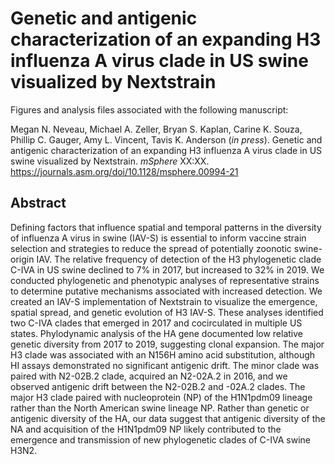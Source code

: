 # Genetic and antigenic characterization of an expanding H3 influenza A virus clade in US swine visualized by Nextstrain 
Figures and analysis files associated with the following manuscript: 

Megan N. Neveau, Michael A. Zeller, Bryan S. Kaplan, Carine K. Souza, Phillip C. Gauger, Amy L. Vincent, Tavis K. Anderson (*in press*). Genetic and antigenic characterization of an expanding H3 influenza A virus clade in US swine visualized by Nextstrain. *mSphere* XX:XX. <https://journals.asm.org/doi/10.1128/msphere.00994-21>

## Abstract
Defining factors that influence spatial and temporal patterns in the diversity of influenza A virus in swine (IAV-S) is essential to inform vaccine strain selection and strategies to reduce the spread of potentially zoonotic swine-origin IAV. The relative frequency of detection of the H3 phylogenetic clade C-IVA in US swine declined to 7% in 2017, but increased to 32% in 2019. We conducted phylogenetic and phenotypic analyses of representative strains to determine putative mechanisms associated with increased detection. We created an IAV-S implementation of Nextstrain to visualize the emergence, spatial spread, and genetic evolution of H3 IAV-S. These analyses identified two C-IVA clades that emerged in 2017 and cocirculated in multiple US states. Phylodynamic analysis of the HA gene documented low relative genetic diversity from 2017 to 2019, suggesting clonal expansion. The major H3 clade was associated with an N156H amino acid substitution, although HI assays demonstrated no significant antigenic drift. The minor clade was paired with N2-02B.2 clade, acquired an N2-02A.2 in 2016, and we observed antigenic drift between the N2-02B.2 and -02A.2 clades. The major H3 clade paired with nucleoprotein (NP) of the H1N1pdm09 lineage rather than the North American swine lineage NP. Rather than genetic or antigenic diversity of the HA, our data suggest that antigenic diversity of the NA and acquisition of the H1N1pdm09 NP likely contributed to the emergence and transmission of new phylogenetic clades of C-IVA swine H3N2. 
